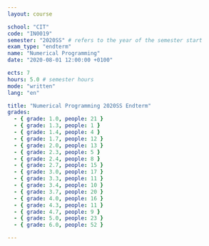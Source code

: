 ```yaml
---
layout: course

school: "CIT"
code: "IN0019"
semester: "2020SS" # refers to the year of the semester start
exam_type: "endterm"
name: "Numerical Programming"
date: "2020-08-01 12:00:00 +0100"

ects: 7
hours: 5.0 # semester hours
mode: "written"
lang: "en"

title: "Numerical Programming 2020SS Endterm"
grades:
  - { grade: 1.0, people: 21 }
  - { grade: 1.3, people: 1 }
  - { grade: 1.4, people: 4 }
  - { grade: 1.7, people: 12 }
  - { grade: 2.0, people: 13 }
  - { grade: 2.3, people: 5 }
  - { grade: 2.4, people: 8 }
  - { grade: 2.7, people: 15 }
  - { grade: 3.0, people: 17 }
  - { grade: 3.3, people: 11 }
  - { grade: 3.4, people: 10 }
  - { grade: 3.7, people: 20 }
  - { grade: 4.0, people: 16 }
  - { grade: 4.3, people: 11 }
  - { grade: 4.7, people: 9 }
  - { grade: 5.0, people: 23 }
  - { grade: 6.0, people: 52 }

---
```



